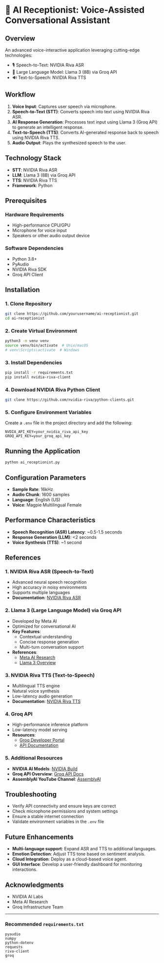 # 🤖 AI Receptionist: Voice-Assisted Conversational Assistant

## Overview
An advanced voice-interactive application leveraging cutting-edge technologies:

- 🎙️ Speech-to-Text: NVIDIA Riva ASR
- 💬 Large Language Model: Llama 3 (8B) via Groq API
- 🔊 Text-to-Speech: NVIDIA Riva TTS

## Workflow
1. **Voice Input**: Captures user speech via microphone.
2. **Speech-to-Text (STT)**: Converts speech into text using NVIDIA Riva ASR.
3. **AI Response Generation**: Processes text input using Llama 3 (Groq API) to generate an intelligent response.
4. **Text-to-Speech (TTS)**: Converts AI-generated response back to speech using NVIDIA Riva TTS.
5. **Audio Output**: Plays the synthesized speech to the user.

## Technology Stack
- **STT**: NVIDIA Riva ASR
- **LLM**: Llama 3 (8B) via Groq API
- **TTS**: NVIDIA Riva TTS
- **Framework**: Python

## Prerequisites

### Hardware Requirements
- High-performance CPU/GPU
- Microphone for voice input
- Speakers or other audio output device

### Software Dependencies
- Python 3.8+
- PyAudio
- NVIDIA Riva SDK
- Groq API Client

## Installation

### 1. Clone Repository
```bash
git clone https://github.com/yourusername/ai-receptionist.git
cd ai-receptionist
```

### 2. Create Virtual Environment
```bash
python3 -m venv venv
source venv/bin/activate  # Unix/macOS
# venv\Scripts\activate  # Windows
```

### 3. Install Dependencies
```bash
pip install -r requirements.txt
pip install nvidia-riva-client
```

### 4. Download NVIDIA Riva Python Client
```bash
git clone https://github.com/nvidia-riva/python-clients.git
```

### 5. Configure Environment Variables
Create a `.env` file in the project directory and add the following:
```plaintext
NVDIA_API_KEY=your_nvidia_riva_api_key
GROQ_API_KEY=your_groq_api_key
```

## Running the Application
```bash
python ai_receptionist.py
```

## Configuration Parameters
- **Sample Rate**: 16kHz
- **Audio Chunk**: 1600 samples
- **Language**: English (US)
- **Voice**: Magpie Multilingual Female

## Performance Characteristics
- **Speech Recognition (ASR) Latency**: ~0.5-1.5 seconds
- **Response Generation (LLM)**: <2 seconds
- **Voice Synthesis (TTS)**: ~1 second

## References

### 1. NVIDIA Riva ASR (Speech-to-Text)
- Advanced neural speech recognition
- High accuracy in noisy environments
- Supports multiple languages
- **Documentation**: [NVIDIA Riva ASR](https://docs.nvidia.com/deeplearning/riva/user-guide/docs/asr/asr-overview.html)

### 2. Llama 3 (Large Language Model) via Groq API
- Developed by Meta AI
- Optimized for conversational AI
- **Key Features**:
  - Contextual understanding
  - Concise response generation
  - Multi-turn conversation support
- **References**:
  - [Meta AI Research](https://ai.meta.com/research/publications/)
  - [Llama 3 Overview](https://ai.meta.com/blog/meta-llama-3/)

### 3. NVIDIA Riva TTS (Text-to-Speech)
- Multilingual TTS engine
- Natural voice synthesis
- Low-latency audio generation
- **Documentation**: [NVIDIA Riva TTS](https://docs.nvidia.com/deeplearning/riva/user-guide/docs/tts/tts-overview.html)

### 4. Groq API
- High-performance inference platform
- Low-latency model serving
- **Resources**:
  - [Groq Developer Portal](https://wow.groq.com/)
  - [API Documentation](https://console.groq.com/docs)

### 5. Additional Resources
- **NVIDIA AI Models**: [NVIDIA Build](https://build.nvidia.com/models)
- **Groq API Overview**: [Groq API Docs](https://console.groq.com/docs/overview)
- **AssemblyAI YouTube Channel**: [AssemblyAI](https://www.youtube.com/@AssemblyAI)

## Troubleshooting
- Verify API connectivity and ensure keys are correct
- Check microphone permissions and system settings
- Ensure a stable internet connection
- Validate environment variables in the `.env` file

## Future Enhancements
- **Multi-language support**: Expand ASR and TTS to additional languages.
- **Emotion Detection**: Adjust TTS tone based on sentiment analysis.
- **Cloud Integration**: Deploy as a cloud-based voice agent.
- **GUI Interface**: Develop a user-friendly dashboard for monitoring interactions.


## Acknowledgments
- NVIDIA AI Labs
- Meta AI Research
- Groq Infrastructure Team

---

### Recommended `requirements.txt`
```plaintext
pyaudio
numpy
python-dotenv
requests
riva-client
groq
```

